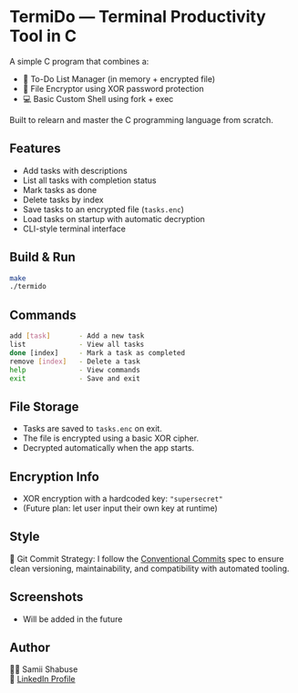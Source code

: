 # TermiDo — Terminal Productivity Tool in C

A simple C program that combines a:
- 📝 To-Do List Manager (in memory + encrypted file)
- 🔐 File Encryptor using XOR password protection
- 💻 Basic Custom Shell using fork + exec

Built to relearn and master the C programming language from scratch.

## Features
- Add tasks with descriptions
- List all tasks with completion status
- Mark tasks as done
- Delete tasks by index
- Save tasks to an encrypted file (`tasks.enc`)
- Load tasks on startup with automatic decryption
- CLI-style terminal interface

## Build & Run

```bash
make
./termido
```

## Commands

```bash
add [task]       - Add a new task
list             - View all tasks
done [index]     - Mark a task as completed
remove [index]   - Delete a task
help             - View commands
exit             - Save and exit
```

## File Storage

- Tasks are saved to `tasks.enc` on exit.
- The file is encrypted using a basic XOR cipher.
- Decrypted automatically when the app starts.

## Encryption Info
- XOR encryption with a hardcoded key: `"supersecret"`
- (Future plan: let user input their own key at runtime)

## Style
🧠 Git Commit Strategy: I follow the [Conventional Commits](https://www.conventionalcommits.org/en/v1.0.0/) spec to ensure clean versioning, maintainability, and compatibility with automated tooling.

## Screenshots

- Will be added in the future

## Author

👨‍💻 Samii Shabuse  
🔗 [LinkedIn Profile](https://www.linkedin.com/in/samiishabuse/)
